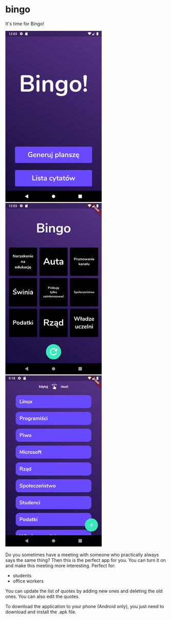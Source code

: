 # bingo

It's time for Bingo!
<p float="left">
  <img src="/ss2.png" width="300" />
  <img src="/ss1.png" width="300" /> 
  <img src="/ss3.png" width="300" />
</p>


Do you sometimes have a meeting with someone who practically always says the same thing?
Then this is the perfect app for you. 
You can turn it on and make this meeting more interesting.
Perfect for:
- students
- office workers

You can update the list of quotes by adding new ones and deleting the old ones. 
You can also edit the quotes.

To download the application to your phone (Android only), 
you just need to download and install the .apk file.
